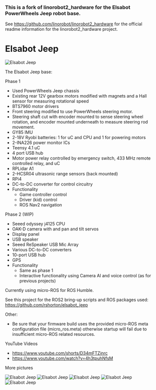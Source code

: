 ### This is a fork of linorobot2_hardware for the Elsabot PowerWheels Jeep robot base.

See https://github.com/linorobot/linorobot2_hardware for the official readme information for the linorobot2_hardware project.


# Elsabot Jeep

![Elsabot Jeep](docs/jeep1.jpg)


The Elsabot Jeep base:

Phase 1
* Used PowerWheels Jeep chassis
* Existing rear 12V gearbox motors modified with magnets and a Hall sensor for measuring rotational speed
* BTS7960 motor drivers
* Front steering modified to use PowerWheels steering motor.
* Steering shaft cut with encoder mounted to sense steering wheel rotation, and encoder mounted underneath to measure steering rod movement.
* GY85 IMU
* 2-18V Ryobi batteries: 1 for uC and CPU and 1 for powering motors
* 2-INA226 power monitor ICs
* Teensy 4.1 uC
* 4 port USB hub
* Motor power relay controlled by emergency switch, 433 MHz remote controlled relay, and uC
* RPLidar A1
* 2-HCSR04 ultrasonic range sensors (back mounted)
* RPi4
* DC-to-DC converter for control circuitry
* Functionality
  * Game controller control
  * Driver (kid) control
  * ROS Nav2 navigation

Phase 2 (WIP)
* Seeed odyssey j4125 CPU
* OAK-D camera with and pan and tilt servos
* Display panel
* USB speaker
* Seeed ReSpeaker USB Mic Array
* Various DC-to-DC converters
* 10-port USB hub
* GPS
* Functionality
  * Same as phase 1
  * Interactive functionality using Camera AI and voice control (as for previous projects)

Currently using micro-ROS for ROS Humble.

See this project for the ROS2 bring-up scripts and ROS packages used:
https://github.com/rshorton/elsabot_jeep

Other:
* Be sure that your firmware build uses the provided micro-ROS meta configuration file (micro_ros.meta) otherwise startup will fail due to insufficient micro-ROS related resources.

YouTube Videos

* https://www.youtube.com/shorts/D34mFTZinrc
* https://www.youtube.com/watch?v=4h3tpuhNfsM

More pictures

![Elsabot Jeep](docs/jeep2.jpg)
![Elsabot Jeep](docs/jeep3.jpg)
![Elsabot Jeep](docs/jeep4.jpg)
![Elsabot Jeep](docs/jeep5.jpg)
![Elsabot Jeep](docs/jeep6.jpg)



